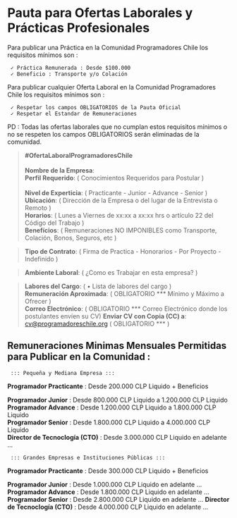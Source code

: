 # Pauta para Ofertas Laborales y Prácticas Profesionales                                                                             
         
Para publicar una Práctica en la Comunidad Programadores Chile los requisitos mínimos son :

     ✓ Práctica Remunerada : Desde $100.000
     ✓ Beneficio : Transporte y/o Colación

Para publicar cualquier Oferta Laboral en la Comunidad Programadores Chile los requisitos mínimos son :

     ✓ Respetar los campos OBLIGATORIOS de la Pauta Oficial
     ✓ Respetar el Estandar de Remuneraciones
   

PD : Todas las ofertas laborales que no cumplan estos requisitos mínimos o no se respeten los campos OBLIGATORIOS serán eliminadas de la comunidad.


> **#OfertaLaboralProgramadoresChile**                                                                                                                                                                                                                             
> **Nombre de la Empresa**:                                                                                                      
> **Perfil Requerido**:  ( Conocimientos Requeridos para Postular )                                                                                                                              
> **Nivel de Experticia**:  ( Practicante - Junior - Advance - Senior )                                                                                                            
> **Ubicación**: ( Dirección de la Empresa o del lugar de la Entrevista o Remoto )                                                       
> **Horarios**:  ( Lunes a Viernes de xx:xx a xx:xx hrs o artículo 22 del Código del Trabajo )                                                                                                                  
> **Benefícios**: ( Remuneraciones NO IMPONIBLES como Transporte, Colación, Bonos, Seguros, etc )                              

> **Tipo de Contrato**: ( Firma de Practica - Honorarios - Por Proyecto - Indefinido )

> **Ambiente Laboral**: (  ¿Como es Trabajar en esta empresa? )                                       

> **Labores del Cargo**: (  • Lista de labores del cargo )                                                                                                                         
> **Remuneración Aproximada**: ( OBLIGATORIO ***  Mínimo y Máximo a Ofrecer )                                                                                                                      
> **Correo Electrónico**: ( OBLIGATORIO *** Correo Electrónico donde los postulantes envíen su CV)
> **Enviar CV con Copia (CC) a**: cv@programadoreschile.org ( OBLIGATORIO *** ) 
                                                                                                                                      

## Remuneraciones Minimas Mensuales Permitidas para Publicar en la Comunidad :

     ::: Pequeña y Mediana Empresa :::                                                       
**Programador Practicante** : Desde 200.000 CLP Liquido + Beneficios          

**Programador Junior** : Desde 800.000 CLP Liquido a 1.200.000 CLP Liquido                                                    
**Programador Advance** : Desde 1.200.000 CLP Liquido a 1.800.000 CLP Liquido                                                   
**Programador Senior** : Desde 1.800.000 CLP Liquido a 4.000.000 CLP Liquido  
**Director de Tecnoclogía (CTO)** : Desde 3.000.000 CLP Liquido en adelante ... 

     ::: Grandes Empresas e Instituciones Públicas :::
**Programador Practicante** : Desde 300.000 CLP Liquido + Beneficios        

**Programador Junior** : Desde 1.000.000 CLP Liquido en adelante ...                                                           
**Programador Advance** : Desde 1.800.000 CLP Liquido en adelante ...                                                           
**Programador Senior** : Desde 2.800.000 CLP Liquido en adelante ...                                                           **Director de Tecnoclogía (CTO)** : Desde 4.000.000 CLP Liquido en adelante ...                                                     
